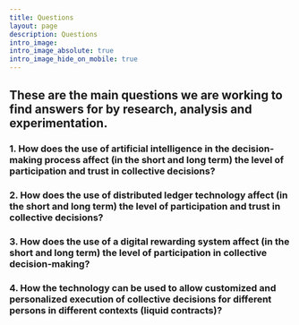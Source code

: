 ```yaml
---
title: Questions
layout: page
description: Questions
intro_image:
intro_image_absolute: true
intro_image_hide_on_mobile: true
---
```


## These are the main questions we are working to find answers for by research, analysis and experimentation.

### 1. How does the use of **artificial intelligence** in the decision-making process affect (in the short and long term) the level of participation and trust in collective decisions?

### 2. How does the use of **distributed ledger** technology affect (in the short and long term) the level of participation and trust in collective decisions?

### 3. How does the use of a **digital rewarding system** affect (in the short and long term) the level of participation in collective decision-making?

### 4. How the technology can be used to allow customized and personalized execution of collective decisions for different persons in different contexts (**liquid contracts**)?

